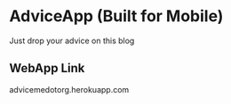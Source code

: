 # AdviceApp (Built for Mobile)
Just drop your advice on this blog
## WebApp Link
advicemedotorg.herokuapp.com
